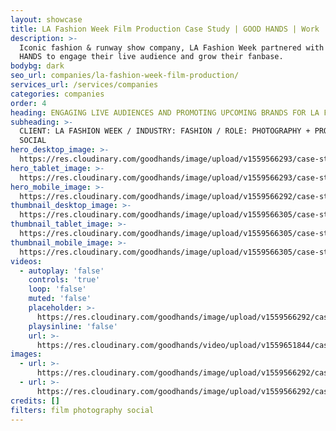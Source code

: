 ```yaml
---
layout: showcase
title: LA Fashion Week Film Production Case Study | GOOD HANDS | Work
description: >-
  Iconic fashion & runway show company, LA Fashion Week partnered with GOOD
  HANDS to engage their live audience and grow their fanbase.
bodybg: dark
seo_url: companies/la-fashion-week-film-production/
services_url: /services/companies
categories: companies
order: 4
heading: ENGAGING LIVE AUDIENCES AND PROMOTING UPCOMING BRANDS FOR LA FASHION WEEK
subheading: >-
  CLIENT: LA FASHION WEEK / INDUSTRY: FASHION / ROLE: PHOTOGRAPHY + PRODUCTION +
  SOCIAL
hero_desktop_image: >-
  https://res.cloudinary.com/goodhands/image/upload/v1559566293/case-studies/la-fashion-week/case-study-la-fashion-week-1280px_zkbsyb.jpg
hero_tablet_image: >-
  https://res.cloudinary.com/goodhands/image/upload/v1559566293/case-studies/la-fashion-week/case-study-la-fashion-week-768px_w3yyjr.jpg
hero_mobile_image: >-
  https://res.cloudinary.com/goodhands/image/upload/v1559566292/case-studies/la-fashion-week/case-study-la-fashion-week-360px_e6hqe2.jpg
thumbnail_desktop_image: >-
  https://res.cloudinary.com/goodhands/image/upload/v1559566305/case-studies/la-fashion-week/la-fashion-week-thumbnail-1280px_logztw.jpg
thumbnail_tablet_image: >-
  https://res.cloudinary.com/goodhands/image/upload/v1559566305/case-studies/la-fashion-week/la-fashion-week-thumbnail-768px_ngmesh.jpg
thumbnail_mobile_image: >-
  https://res.cloudinary.com/goodhands/image/upload/v1559566305/case-studies/la-fashion-week/la-fashion-week-thumbnail-360px_rtc47w.jpg
videos:
  - autoplay: 'false'
    controls: 'true'
    loop: 'false'
    muted: 'false'
    placeholder: >-
      https://res.cloudinary.com/goodhands/image/upload/v1559566292/case-studies/la-fashion-week/case-study-la-fashion-week-01_g4yhq0.jpg
    playsinline: 'false'
    url: >-
      https://res.cloudinary.com/goodhands/video/upload/v1559651844/case-studies/la-fashion-week/case-study-la-fashion-week-01_wgv4qn.mp4
images:
  - url: >-
      https://res.cloudinary.com/goodhands/image/upload/v1559566292/case-studies/la-fashion-week/case-study-la-fashion-week-01_g4yhq0.jpg
  - url: >-
      https://res.cloudinary.com/goodhands/image/upload/v1559566292/case-studies/la-fashion-week/case-study-la-fashion-week-02_n8qf3p.jpg
credits: []
filters: film photography social
---
```



